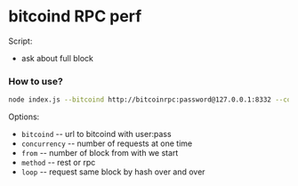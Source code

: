 # bitcoind RPC perf

Script:

  - ask about full block

### How to use?

```bash
node index.js --bitcoind http://bitcoinrpc:password@127.0.0.1:8332 --concurrency 10 --from 509359 --loop --method rest
```

Options:

  - `bitcoind` -- url to bitcoind with user:pass
  - `concurrency` -- number of requests at one time
  - `from` -- number of block from with we start
  - `method` -- rest or rpc
  - `loop` -- request same block by hash over and over
